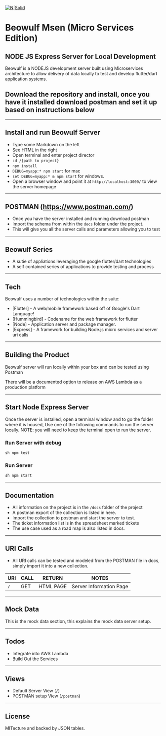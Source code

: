 [![N|Solid](https://github.com/raymondwbayly/beowulf_mse_server/blob/master/lib/public/images/beowulf-mse-banner-2.jpg?raw=true?raw=true)](#)

# Beowulf Msen (Micro Services Edition)

## NODE JS Express Server for Local Development

Beowulf is a NODEJS development server built using Microservices architecture to allow delivery of data locally to test and develop flutter/dart application systems.


## Download the repository and install, once you have it installed download postman and set it up based on instructions below

---

## Install and run Beowulf Server

- Type some Markdown on the left
- See HTML in the right
- Open terminal and enter project director
- ```cd /{path to project}```
- ```npm install```
- ```DEBUG=myapp:* npm start``` for mac
- ```set DEBUG=myapp:* & npm start``` for windows.
- Open a browser window and point it at ```http://localhost:3000/``` to view the server homepage

---

## POSTMAN (https://www.postman.com/)

- Once you have the server installed and running download postman
- Import the schema from within the ```docs``` folder under the project.
- This will give you all the server calls and parameters allowing you to test

---

## Beowulf Series

- A sutie of appliations leveraging the google flutter/dart technologies
- A self contained series of applications to provide testing and process

---

## Tech

Beowulf uses a number of technologies within the suite:

- [Flutter] - A web/mobile framework based off of Google's Dart Language!
- [Hummingbird] - Codename for the web framework for flutter
- [Node] - Application server and package manager.
- [Express] - A framework for building Node.js micro services and server uri calls

---

## Building the Product

Beowulf server will run locally within your box and can be tested using Postman

There will be a documented option to release on AWS Lambda as a production platform

---

## Start Node Express Server

Once the server is installed, open a terminal window and to go the folder where it is housed, Use one of the following commands to run the server locally. NOTE: you will need to keep the terminal open to run the server.

### Run Server with debug

```sh npm test```

### Run Server

```sh npm start```

---

## Documentation

- All information on the project is in the ```/docs``` folder of the project
- A postman export of the collection is listed in here.
- Import the collection to postman and start the server to test.
- The ticket information list is in the spreadsheet marked tickets
- The use case used as a road map is also listed in docs.

---

## URI Calls

- All URI calls can be tested and modeled from the POSTMAN file in docs, simply import it into a new collection.

| URI                           | CALL   | RETURN    |  NOTES                        |
| ------                        | ------ | ------    | ------                        |
|```/```                        |  GET   | HTML PAGE | Server Information Page       |

---

## Mock Data

This is the mock data section, this explains the mock data server setup.

---

## Todos

- Integrate into AWS Lambda
- Build Out the Services

---

## Views

- Default Server View (```/```)
- POSTMAN setup View (```/postman```)

---

## License

MITecture and backed by JSON tables. 
